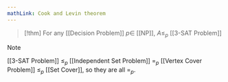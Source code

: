 ```yaml
---
mathLink: Cook and Levin theorem
---
```

>[!thm] 
>For any [[Decision Problem]] $p\in$ [[NP]], $A≤_{p}$ [[3-SAT Problem]]
>

>[!note]
[[3-SAT Problem]] $≤_{p}$ [[Independent Set Problem]] $=_{p}$ [[Vertex Cover Problem]] $≤_{p}$ [[Set Cover]], so they are all $=_{p}$.


